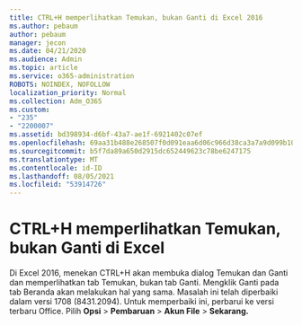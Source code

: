 ```yaml
---
title: CTRL+H memperlihatkan Temukan, bukan Ganti di Excel 2016
ms.author: pebaum
author: pebaum
manager: jecon
ms.date: 04/21/2020
ms.audience: Admin
ms.topic: article
ms.service: o365-administration
ROBOTS: NOINDEX, NOFOLLOW
localization_priority: Normal
ms.collection: Adm_O365
ms.custom:
- "235"
- "2200007"
ms.assetid: bd398934-d6bf-43a7-ae1f-6921402c07ef
ms.openlocfilehash: 69aa31b488e268507f0d091eaa6d06c966d38ca3a7a9d099b10886e1954b956b
ms.sourcegitcommit: b5f7da89a650d2915dc652449623c78be6247175
ms.translationtype: MT
ms.contentlocale: id-ID
ms.lasthandoff: 08/05/2021
ms.locfileid: "53914726"
---
```

# <a name="ctrlh-shows-find-not-replace-in-excel"></a>CTRL+H memperlihatkan Temukan, bukan Ganti di Excel

Di Excel 2016, menekan CTRL+H akan membuka dialog Temukan dan Ganti dan memperlihatkan tab Temukan, bukan tab Ganti. Mengklik Ganti pada tab Beranda akan melakukan hal yang sama. Masalah ini telah diperbaiki dalam versi 1708 (8431.2094). Untuk memperbaiki ini, perbarui ke versi terbaru Office. Pilih **Opsi** \> **Pembaruan** \> **Akun File** \> **Sekarang.**
  